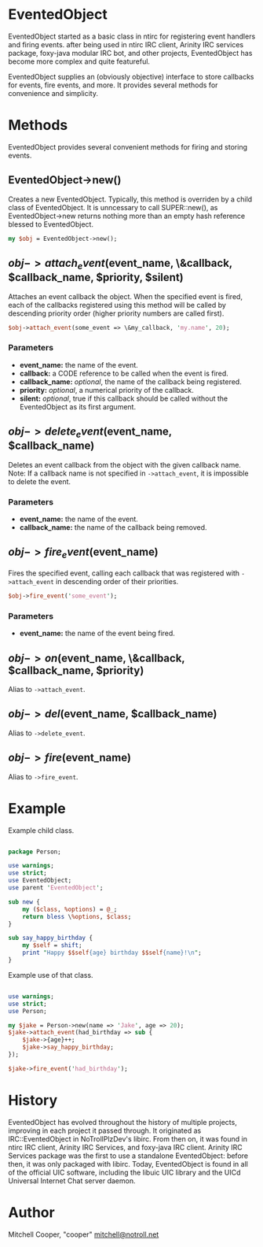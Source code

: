 # EventedObject

EventedObject started as a basic class in ntirc for registering event handlers and firing events. after being used in ntirc IRC client, Arinity IRC services package, foxy-java modular IRC bot, and other projects, EventedObject has become more complex and quite featureful.  
  
EventedObject supplies an (obviously objective) interface to store callbacks for events, fire events, and more. It provides
several methods for convenience and simplicity.

# Methods

EventedObject provides several convenient methods for firing and storing events.

## EventedObject->new()

Creates a new EventedObject. Typically, this method is overriden by a child class of EventedObject. It is unncessary
to call SUPER::new(), as EventedObject->new returns nothing more than an empty hash reference blessed to EventedObject.

```perl
my $obj = EventedObject->new();
```

## $obj->attach_event($event_name, \\&callback, $callback_name, $priority, $silent)

Attaches an event callback the object. When the specified event is fired, each of the callbacks registered using this method
will be called by descending priority order (higher priority numbers are called first).

```perl
$obj->attach_event(some_event => \&my_callback, 'my.name', 20);
```

### Parameters

* __event_name:__ the name of the event.
* __callback:__ a CODE reference to be called when the event is fired.
* __callback_name:__ *optional*, the name of the callback being registered.
* __priority:__ *optional*, a numerical priority of the callback.
* __silent:__ *optional*, true if this callback should be called without the EventedObject as its first argument.

## $obj->delete_event($event_name, $callback_name)

Deletes an event callback from the object with the given callback name.  
Note: If a callback name is not specified in `->attach_event`, it is impossible to delete the event.

### Parameters

* __event_name:__ the name of the event.
* __callback_name:__ the name of the callback being removed.

## $obj->fire_event($event_name)

Fires the specified event, calling each callback that was registered with `->attach_event` in descending order of
their priorities.

```perl
$obj->fire_event('some_event');
```

### Parameters

* __event_name:__ the name of the event being fired.

## $obj->on($event_name, \\&callback, $callback_name, $priority)

Alias to `->attach_event`.

## $obj->del($event_name, $callback_name)

Alias to `->delete_event`.

## $obj->fire($event_name)

Alias to `->fire_event`.

# Example

Example child class.

```perl

package Person;

use warnings;
use strict;
use EventedObject;
use parent 'EventedObject';

sub new {
    my ($class, %options) = @_;
    return bless \%options, $class;
}

sub say_happy_birthday {
    my $self = shift;
    print "Happy $$self{age} birthday $$self{name}!\n";
}

```

Example use of that class.

```perl

use warnings;
use strict;
use Person;

my $jake = Person->new(name => 'Jake', age => 20);
$jake->attach_event(had_birthday => sub {
    $jake->{age}++;
    $jake->say_happy_birthday;
});

$jake->fire_event('had_birthday');

```

# History

EventedObject has evolved throughout the history of multiple projects, improving in each project it passed through.
It originated as IRC::EventedObject in NoTrollPlzDev's libirc. From then on, it was found in ntirc IRC client,
Arinity IRC Services, and foxy-java IRC client. Arinity IRC Services package was the first to use a standalone
EventedObject: before then, it was only packaged with libirc. Today, EventedObject is found in all of the official
UIC software, including the libuic UIC library and the UICd Universal Internet Chat server daemon.

# Author

Mitchell Cooper, "cooper" <mitchell@notroll.net>
